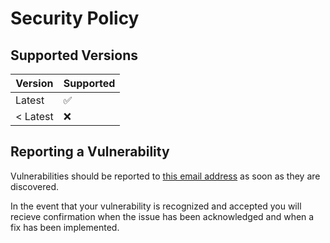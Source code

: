 # Security Policy

## Supported Versions

| Version    | Supported          |
| ---------- | ------------------ |
| Latest     | :white_check_mark: |
| < Latest   | :x:                |

## Reporting a Vulnerability

Vulnerabilities should be reported to [this email address](mailto:andreas@kruhlmann.dev) as soon as they are discovered.

In the event that your vulnerability is recognized and accepted you will recieve confirmation when the issue has been
acknowledged and when a fix has been implemented.
